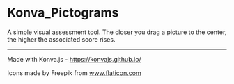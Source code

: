 # Konva_Pictograms
A simple visual assessment tool. The closer you drag a picture to the center, the higher the associated score rises.

---
Made with Konva.js - https://konvajs.github.io/

Icons made by Freepik from www.flaticon.com
